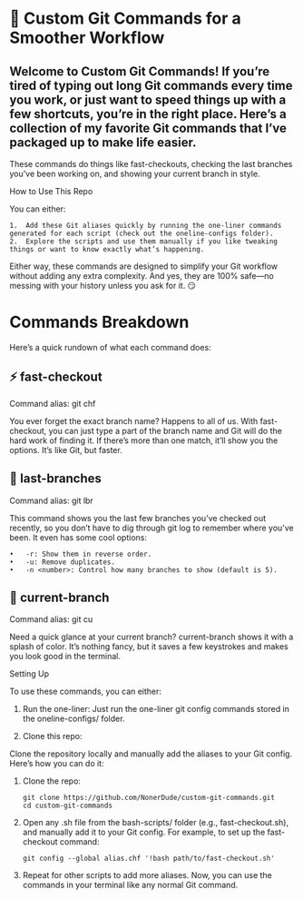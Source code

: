 # 🚀 Custom Git Commands for a Smoother Workflow

## Welcome to Custom Git Commands! If you’re tired of typing out long Git commands every time you work, or just want to speed things up with a few shortcuts, you’re in the right place. Here’s a collection of my favorite Git commands that I’ve packaged up to make life easier.

These commands do things like fast-checkouts, checking the last branches you’ve been working on, and showing your current branch in style.

How to Use This Repo

You can either:

	1.	Add these Git aliases quickly by running the one-liner commands generated for each script (check out the oneline-configs folder).
	2.	Explore the scripts and use them manually if you like tweaking things or want to know exactly what’s happening.

Either way, these commands are designed to simplify your Git workflow without adding any extra complexity. And yes, they are 100% safe—no messing with your history unless you ask for it. 😏

# Commands Breakdown

Here’s a quick rundown of what each command does:

## ⚡ fast-checkout

Command alias: git chf <branch-substring>

You ever forget the exact branch name? Happens to all of us. With fast-checkout, you can just type a part of the branch name and Git will do the hard work of finding it. If there’s more than one match, it’ll show you the options. It’s like Git, but faster.

## 🔄 last-branches

Command alias: git lbr

This command shows you the last few branches you’ve checked out recently, so you don’t have to dig through git log to remember where you’ve been. It even has some cool options:

	•	-r: Show them in reverse order.
	•	-u: Remove duplicates.
	•	-n <number>: Control how many branches to show (default is 5).

## 📍 current-branch

Command alias: git cu

Need a quick glance at your current branch? current-branch shows it with a splash of color. It’s nothing fancy, but it saves a few keystrokes and makes you look good in the terminal.

Setting Up

To use these commands, you can either:

1.	Run the one-liner:
Just run the one-liner git config commands stored in the oneline-configs/ folder.

2.	Clone this repo:

Clone the repository locally and manually add the aliases to your Git config. Here’s how you can do it:

1.	Clone the repo:
   
		git clone https://github.com/NonerDude/custom-git-commands.git
		cd custom-git-commands
2.	Open any .sh file from the bash-scripts/ folder (e.g., fast-checkout.sh), and manually add it to your Git config. For example, to set up the fast-checkout command:
   
		git config --global alias.chf '!bash path/to/fast-checkout.sh'
3.	Repeat for other scripts to add more aliases. Now, you can use the commands in your terminal like any normal Git command.
